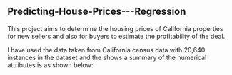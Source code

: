 ## Predicting-House-Prices---Regression

This project aims to determine the housing prices of California properties for new sellers and also for buyers to estimate the profitability of the deal. 

I have used the data taken from California census data with 20,640 instances in the dataset and the shows a summary of the numerical attributes is as shown below:


